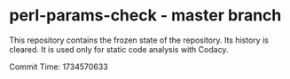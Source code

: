 # perl-params-check - master branch

This repository contains the frozen state of the repository.
Its history is cleared. It is used only for static code
analysis with Codacy.

Commit Time: 1734570633